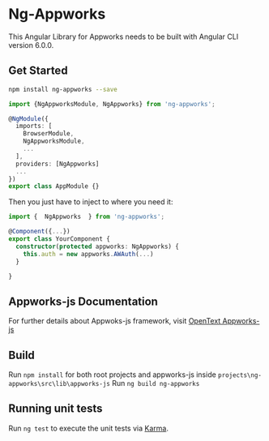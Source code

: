 # Ng-Appworks

This Angular Library for Appworks needs to be built with Angular CLI version 6.0.0.

## Get Started

```bash
npm install ng-appworks --save
```
```typescript
import {NgAppworksModule, NgAppworks} from 'ng-appworks';

@NgModule({
  imports: [
    BrowserModule,
    NgAppworksModule,
    ...
  ],
  providers: [NgAppworks]
  ...
})
export class AppModule {}
```
Then you just have to inject to where you need it:

```typescript
import {  NgAppworks  } from 'ng-appworks';

@Component({...})
export class YourComponent {
  constructor(protected appworks: NgAppworks) {
    this.auth = new appworks.AWAuth(...)
  }

}
```
## Appworks-js Documentation
For further details about Appwoks-js framework, visit [OpenText Appworks-js](https://github.com/opentext/appworks-js)

## Build
Run `npm install` for both root projects and appworks-js inside `projects\ng-appworks\src\lib\appworks-js`
Run `ng build ng-appworks`


## Running unit tests
Run `ng test` to execute the unit tests via [Karma](https://karma-runner.github.io).
